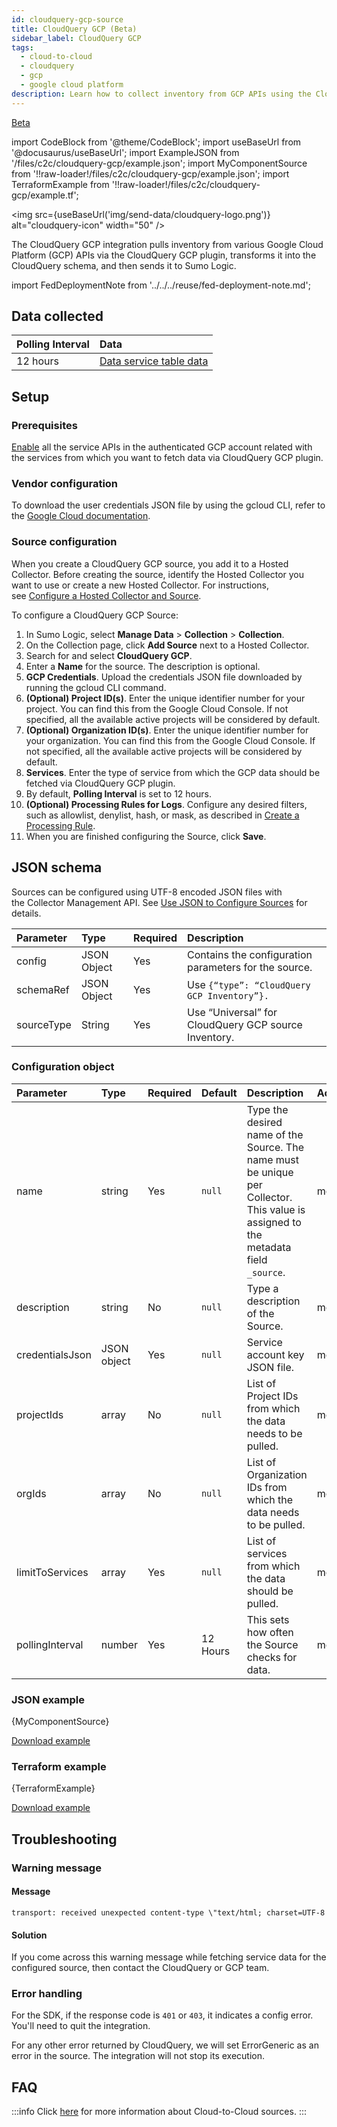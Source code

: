 ```yaml
---
id: cloudquery-gcp-source
title: CloudQuery GCP (Beta)
sidebar_label: CloudQuery GCP
tags:
  - cloud-to-cloud
  - cloudquery
  - gcp
  - google cloud platform
description: Learn how to collect inventory from GCP APIs using the CloudQuery Plugin SDK and send it to Sumo Logic.
---
```


<head>
  <meta name="robots" content="noindex" />
</head>

<p><a href="/docs/beta"><span className="beta">Beta</span></a></p>

import CodeBlock from '@theme/CodeBlock';
import useBaseUrl from '@docusaurus/useBaseUrl';
import ExampleJSON from '/files/c2c/cloudquery-gcp/example.json';
import MyComponentSource from '!!raw-loader!/files/c2c/cloudquery-gcp/example.json';
import TerraformExample from '!!raw-loader!/files/c2c/cloudquery-gcp/example.tf';

<img src={useBaseUrl('img/send-data/cloudquery-logo.png')} alt="cloudquery-icon" width="50" />

The CloudQuery GCP integration pulls inventory from various Google Cloud Platform (GCP) APIs via the CloudQuery GCP plugin, transforms it into the CloudQuery schema, and then sends it to Sumo Logic.

import FedDeploymentNote from '../../../reuse/fed-deployment-note.md';

<FedDeploymentNote/>

## Data collected

| Polling Interval | Data |
| :--- | :--- |
| 12 hours |  [Data service table data](https://github.com/cloudquery/cloudquery/blob/plugins-source-gcp-v10.0.0/plugins/source/gcp/resources/plugin/tables.go) |

## Setup

### Prerequisites

[Enable](https://cloud.google.com/endpoints/docs/openapi/enable-api) all the service APIs in the authenticated GCP account related with the services from which you want to fetch data via CloudQuery GCP plugin.

### Vendor configuration

To download the user credentials JSON file by using the gcloud CLI, refer to the [Google Cloud documentation](https://cloud.google.com/docs/authentication/application-default-credentials#personal).

### Source configuration

When you create a CloudQuery GCP source, you add it to a Hosted Collector. Before creating the source, identify the Hosted Collector you want to use or create a new Hosted Collector. For instructions, see [Configure a Hosted Collector and Source](/docs/send-data/hosted-collectors/configure-hosted-collector).

To configure a CloudQuery GCP Source:
1. In Sumo Logic, select **Manage Data** > **Collection** > **Collection**. 
1. On the Collection page, click **Add Source** next to a Hosted Collector.
1. Search for and select **CloudQuery GCP**.
1. Enter a **Name** for the source. The description is optional. 
1. **GCP Credentials**. Upload the credentials JSON file downloaded by running the gcloud CLI command.
1. **(Optional) Project ID(s)**. Enter the unique identifier number for your project. You can find this from the Google Cloud Console. If not specified, all the available active projects will be considered by default.
1. **(Optional) Organization ID(s)**. Enter the unique identifier number for your organization. You can find this from the Google Cloud Console. If not specified, all the available active projects will be considered by default.
1. **Services**. Enter the type of service from which the GCP data should be fetched via CloudQuery GCP plugin.
1. By default, **Polling Interval** is set to 12 hours.
1. **(Optional) Processing Rules for Logs**. Configure any desired filters, such as allowlist, denylist, hash, or mask, as described in [Create a Processing Rule](/docs/send-data/collection/processing-rules/create-processing-rule). 
1. When you are finished configuring the Source, click **Save**.

## JSON schema

Sources can be configured using UTF-8 encoded JSON files with the Collector Management API. See [Use JSON to Configure Sources](/docs/send-data/use-json-configure-sources) for details. 

| Parameter | Type | Required | Description |
|:---|:---|:---|:---|
| config | JSON Object | Yes | Contains the configuration parameters for the source. |
| schemaRef | JSON Object | Yes | Use `{“type”: “CloudQuery GCP Inventory”}.` |
| sourceType | String | Yes | Use “Universal” for CloudQuery GCP source Inventory. |

### Configuration object

| Parameter | Type | Required | Default | Description | Access |
|:---|:---|:---|:---|:---|:---|
| name | string | Yes | `null` | Type the desired name of the Source. The name must be unique per Collector. This value is assigned to the metadata field `_source`. | modifiable |
| description | string | No | `null` | Type a description of the Source. | modifiable |
| credentialsJson | JSON object | Yes | `null` | Service account key JSON file. | modifiable |
| projectIds | array | No | `null` | List of Project IDs from which the data needs to be pulled. | modifiable |
| orgIds | array | No | `null` | List of Organization IDs from which the data needs to be pulled. | modifiable |
| limitToServices | array | Yes | `null` | List of services from which the data should be pulled. | modifiable |
| pollingInterval | number | Yes | 12 Hours | This sets how often the Source checks for data. | modifiable |

### JSON example

<CodeBlock language="json">{MyComponentSource}</CodeBlock>

[Download example](/files/c2c/cloudquery-gcp/example.json)

### Terraform example

<CodeBlock language="json">{TerraformExample}</CodeBlock>

[Download example](/files/c2c/cloudquery-gcp/example.tf)

## Troubleshooting

### Warning message

#### Message

```
transport: received unexpected content-type \"text/html; charset=UTF-8
```

#### Solution

If you come across this warning message while fetching service data for the configured source, then contact the CloudQuery or GCP team.

### Error handling

For the SDK, if the response code is `401` or `403`, it indicates a config error. You'll need to quit the integration.

For any other error returned by CloudQuery, we will set ErrorGeneric as an error in the source. The integration will not stop its execution.

## FAQ

:::info
Click [here](/docs/c2c/info) for more information about Cloud-to-Cloud sources.
:::
